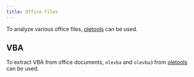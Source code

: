 ```yaml
---
title: Office Files
---
```


To analyze various office files, [oletools](https://github.com/decalage2/oletools) can be used.

## VBA

To extract VBA from office documents, `olevba` and `olevba3` from [oletools](https://github.com/decalage2/oletools) can be used. 
